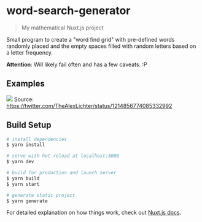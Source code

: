 # word-search-generator

> My mathematical Nuxt.js project

Small program to create a "word find grid" with pre-defined words randomly placed and the empty spaces filled with random
letters based on a letter frequency.

**Attention**: Will likely fail often and has a few caveats. :P

## Examples

![](https://pbs.twimg.com/media/ENt_ZTWXYAoS_1i?format=jpg&name=4096x4096)
Source: https://twitter.com/TheAlexLichter/status/1214856774085332992

## Build Setup

``` bash
# install dependencies
$ yarn install

# serve with hot reload at localhost:3000
$ yarn dev

# build for production and launch server
$ yarn build
$ yarn start

# generate static project
$ yarn generate
```

For detailed explanation on how things work, check out [Nuxt.js docs](https://nuxtjs.org).
